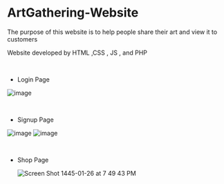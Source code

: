 # ArtGathering-Website
The purpose of this website is to help people share their art and view it to customers 

Website developed by HTML ,CSS , JS , and PHP 

&nbsp; 
&nbsp; 
* Login Page


![image](https://github.com/HanenAljadani/ArtGathering-Website/assets/98253428/c9e32a51-93b4-4074-b78b-8760e0a03153)

&nbsp; 
&nbsp; 

* Signup Page



![image](https://github.com/HanenAljadani/ArtGathering-Website/assets/98253428/efed7919-4dbe-4846-ba65-17547bc314cd)
![image](https://github.com/HanenAljadani/ArtGathering-Website/assets/98253428/3094d174-1828-4435-9410-f43f10c693f8)

&nbsp; 
&nbsp; 


* Shop Page




  ![Screen Shot 1445-01-26 at 7 49 43 PM](https://github.com/HanenAljadani/ArtGathering-Website/assets/98253428/7276f4ea-50dc-4d4c-8db8-94f458cdb669)


